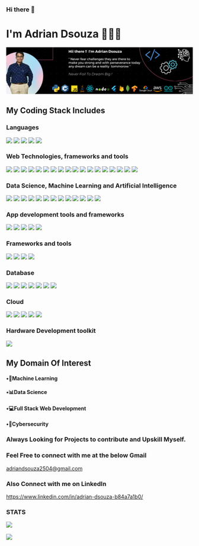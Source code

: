 ### Hi there  :wave:
# I'm Adrian Dsouza 👨🏻‍💻


<img src="/SS/Adrian Dsouza - Banner (3).png">

## My Coding Stack Includes 

### Languages
<img src="https://img.shields.io/badge/C-00599C?style=for-the-badge&logo=c&logoColor=white"> <img src="https://img.shields.io/badge/C%2B%2B-00599C?style=for-the-badge&logo=c%2B%2B&logoColor=white"> <img src="https://img.shields.io/badge/Python-FFD43B?style=for-the-badge&logo=python&logoColor=blue"> <img src="https://img.shields.io/badge/R-276DC3?style=for-the-badge&logo=r&logoColor=white"> <img src="https://img.shields.io/badge/java-%23ED8B00.svg?style=for-the-badge&logo=java&logoColor=white" >

### Web Technologies, frameworks and tools
<img src="https://img.shields.io/badge/HTML5-E34F26?style=for-the-badge&logo=html5&logoColor=white"> <img src="https://img.shields.io/badge/CSS3-1572B6?style=for-the-badge&logo=css3&logoColor=white"> <img src="https://img.shields.io/badge/JavaScript-323330?style=for-the-badge&logo=javascript&logoColor=F7DF1E"> <img src="https://img.shields.io/badge/json-5E5C5C?style=for-the-badge&logo=json&logoColor=white"> <img src="https://img.shields.io/badge/PHP-777BB4?style=for-the-badge&logo=php&logoColor=white"> <img src="https://img.shields.io/badge/Streamlit-FF4B4B?style=for-the-badge&logo=Streamlit&logoColor=white"> <img src="	https://img.shields.io/badge/Yarn-2C8EBB?style=for-the-badge&logo=yarn&logoColor=white"> <img src="https://img.shields.io/badge/Xampp-F37623?style=for-the-badge&logo=xampp&logoColor=white"> <img src="https://img.shields.io/badge/Socket.io-010101?&style=for-the-badge&logo=Socket.io&logoColor=white"> <img src="https://img.shields.io/badge/Sass-CC6699?style=for-the-badge&logo=sass&logoColor=white"> <img src="https://img.shields.io/badge/Redux-593D88?style=for-the-badge&logo=redux&logoColor=white"> <img src="https://img.shields.io/badge/React-20232A?style=for-the-badge&logo=react&logoColor=61DAFB"> <img src="	https://img.shields.io/badge/pypi-3775A9?style=for-the-badge&logo=pypi&logoColor=white"> <img src="https://img.shields.io/badge/Postman-FF6C37?style=for-the-badge&logo=Postman&logoColor=white"> <img src="https://img.shields.io/badge/Node.js-339933?style=for-the-badge&logo=nodedotjs&logoColor=white"> <img src="https://img.shields.io/badge/jQuery-0769AD?style=for-the-badge&logo=jquery&logoColor=white"> <img src="https://img.shields.io/badge/Express.js-000000?style=for-the-badge&logo=express&logoColor=white"> <img src="	https://img.shields.io/badge/Bootstrap-563D7C?style=for-the-badge&logo=bootstrap&logoColor=white">

### Data Science, Machine Learning and Artificial Intelligence
<img src="https://img.shields.io/badge/Keras-D00000?style=for-the-badge&logo=Keras&logoColor=white"> <img src="https://img.shields.io/badge/Numpy-777BB4?style=for-the-badge&logo=numpy&logoColor=white"> <img src="https://img.shields.io/badge/Pandas-2C2D72?style=for-the-badge&logo=pandas&logoColor=white"> <img src="https://img.shields.io/badge/Plotly-239120?style=for-the-badge&logo=plotly&logoColor=white"> <img src="https://img.shields.io/badge/PyTorch-EE4C2C?style=for-the-badge&logo=PyTorch&logoColor=white"> <img src="https://img.shields.io/badge/scikit_learn-F7931E?style=for-the-badge&logo=scikit-learn&logoColor=white"> <img src="https://img.shields.io/badge/SciPy-654FF0?style=for-the-badge&logo=SciPy&logoColor=white"> <img src="https://img.shields.io/badge/TensorFlow-FF6F00?style=for-the-badge&logo=TensorFlow&logoColor=white"> <img src="	https://img.shields.io/badge/OpenGL-FFFFFF?style=for-the-badge&logo=opengl"> <img src="https://img.shields.io/badge/OpenCV-27338e?style=for-the-badge&logo=OpenCV&logoColor=white"> <img src="	https://img.shields.io/badge/Jupyter-F37626.svg?&style=for-the-badge&logo=Jupyter&logoColor=white"> <img src="https://img.shields.io/badge/dialogflow-FF9800?style=for-the-badge&logo=dialogflow&logoColor=white"> <img src="https://img.shields.io/badge/Google%20Analytics-E37400?style=for-the-badge&logo=google%20analytics&logoColor=white">

### App development tools and frameworks
<img src="https://img.shields.io/badge/Dart-0175C2?style=for-the-badge&logo=dart&logoColor=white"> <img src="https://img.shields.io/badge/Flutter-02569B?style=for-the-badge&logo=flutter&logoColor=white"> <img src="https://img.shields.io/badge/Django-092E20?style=for-the-badge&logo=django&logoColor=green"> <img src="	https://img.shields.io/badge/Docker-2CA5E0?style=for-the-badge&logo=docker&logoColor=white"> <img src="https://img.shields.io/badge/conda-342B029.svg?&style=for-the-badge&logo=anaconda&logoColor=white">

### Frameworks and tools
<img src="https://img.shields.io/badge/JWT-000000?style=for-the-badge&logo=JSON%20web%20tokens&logoColor=white"> <img src="https://img.shields.io/badge/Flask-000000?style=for-the-badge&logo=flask&logoColor=white"> <img src="https://img.shields.io/badge/Apache_Spark-FFFFFF?style=for-the-badge&logo=apachespark&logoColor=#E35A16"> <img src="	https://img.shields.io/badge/Apache-D22128?style=for-the-badge&logo=Apache&logoColor=white">
### Database
<img src="https://img.shields.io/badge/PLSQL-F80000?style=for-the-badge&logo=oracle&logoColor=black"> <img src="https://img.shields.io/badge/firebase-ffca28?style=for-the-badge&logo=firebase&logoColor=black"> <img src="https://img.shields.io/badge/Amazon%20DynamoDB-4053D6?style=for-the-badge&logo=Amazon%20DynamoDB&logoColor=white"> <img src="	https://img.shields.io/badge/Microsoft%20SQL%20Server-CC2927?style=for-the-badge&logo=microsoft%20sql%20server&logoColor=white"> <img src="https://img.shields.io/badge/MongoDB-4EA94B?style=for-the-badge&logo=mongodb&logoColor=white"> <img src="https://img.shields.io/badge/MySQL-005C84?style=for-the-badge&logo=mysql&logoColor=white"> <img src="https://img.shields.io/badge/Oracle-F80000?style=for-the-badge&logo=Oracle&logoColor=white">

### Cloud
<img src="https://img.shields.io/badge/Amazon_AWS-FF9900?style=for-the-badge&logo=amazonaws&logoColor=white"> <img src="https://img.shields.io/badge/Google_Cloud-4285F4?style=for-the-badge&logo=google-cloud&logoColor=white"> <img src="https://img.shields.io/badge/Heroku-430098?style=for-the-badge&logo=heroku&logoColor=white"> <img src="https://img.shields.io/badge/microsoft%20azure-0089D6?style=for-the-badge&logo=microsoft-azure&logoColor=white"> <img src="	https://img.shields.io/badge/Netlify-00C7B7?style=for-the-badge&logo=netlify&logoColor=whit">

### Hardware Development toolkit
<img src="https://img.shields.io/badge/Arduino-00979D?style=for-the-badge&logo=Arduino&logoColor=white">

## My Domain Of Interest
#### •🧠Machine Learning 
#### •📊Data Science
#### •💻Full Stack Web Development
#### •🔐Cybersecurity

### Always Looking for Projects to contribute and Upskill Myself.

### Feel Free to connect with me at the below Gmail
adriandsouza2504@gmail.com

### Also Connect with me on LinkedIn
https://www.linkedin.com/in/adrian-dsouza-b84a7a1b0/

### STATS  
![](https://komarev.com/ghpvc/?username=adrian2504&color=blue)

<img src="https://github-readme-stats.vercel.app/api?username=adrian2504&&show_icons=true&title_color=ffffff&icon_color=bb2acf&text_color=daf7dc&bg_color=151515" />


<!--
![Visitor Count](https://profile-counter.glitch.me/{adrian2504}/count.svg)
**adrian2504/adrian2504** is a ✨ _special_ ✨ repository because its `README.md` (this file) appears on your GitHub profile.

Here are some ideas to get you started:

- 🔭 I’m currently working on ...
- 🌱 I’m currently learning ...
- 👯 I’m looking to collaborate on ...
- 🤔 I’m looking for help with ...
- 💬 Ask me about ...
- 📫 How to reach me: ...
- 😄 Pronouns: ...
- ⚡ Fun fact: ...
-->
